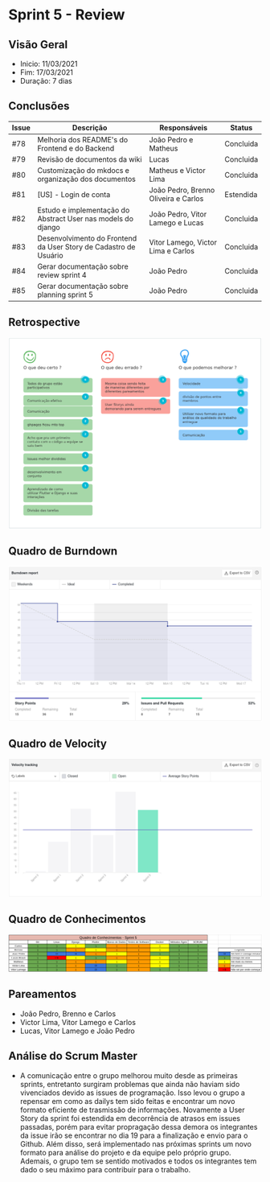 # Sprint 5 - Review

## Visão Geral
- Inicio: 11/03/2021
- Fim: 17/03/2021
- Duração: 7 dias
 
## Conclusões
| Issue | Descrição | Responsáveis | Status
|--|--|--|--|
|#78|Melhoria dos README's do Frontend e do Backend|João Pedro e Matheus|Concluida
|#79|Revisão de documentos da wiki|Lucas|Concluida
|#80|Customização do mkdocs e organização dos documentos|Matheus e Victor Lima|Concluida
|#81|[US] - Login de conta|João Pedro, Brenno Oliveira e Carlos|Estendida
|#82|Estudo e implementação do Abstract User nas models do django|João Pedro, Vitor Lamego e Lucas|Concluida
|#83|Desenvolvimento do Frontend da User Story de Cadastro de Usuário|Vitor Lamego, Victor Lima e Carlos|Concluida
|#84|Gerar documentação sobre review sprint 4|João Pedro|Concluida
|#85|Gerar documentação sobre planning sprint 5|João Pedro|Concluida

## Retrospective
![Retrospective Sprint 5](../../img/retrospective_5.png)

## Quadro de Burndown
![Quadro de Burndown Sprint 5](../../img/burndown_5.png)

## Quadro de Velocity
![Quadro de Velocity Sprint 5](../../img/velocity_5.png)

## Quadro de Conhecimentos
![Quadro de Conhecimentos Sprint 5](../../img/conhecimentos_5.png)

## Pareamentos
- João Pedro, Brenno e Carlos
- Victor Lima, Vitor Lamego e Carlos
- Lucas, Vitor Lamego e João Pedro

## Análise do Scrum Master
- A comunicação entre o grupo melhorou muito desde as primeiras sprints, entretanto surgiram problemas que ainda não haviam sido vivenciados devido as issues de programação. Isso levou o grupo a repensar em como as dailys tem sido feitas e encontrar um novo formato eficiente de trasmissão de informações. Novamente a User Story da sprint foi estendida em decorrência de atrasos em issues passadas, porém para evitar propragação dessa demora os integrantes da issue irão se encontrar no dia 19 para a finalização e envio para o Github. Além disso, será implementado nas próximas sprints um novo formato para análise do projeto e da equipe pelo próprio grupo. Ademais, o grupo tem se sentido motivados e todos os integrantes tem dado o seu máximo para contribuir para o trabalho.
